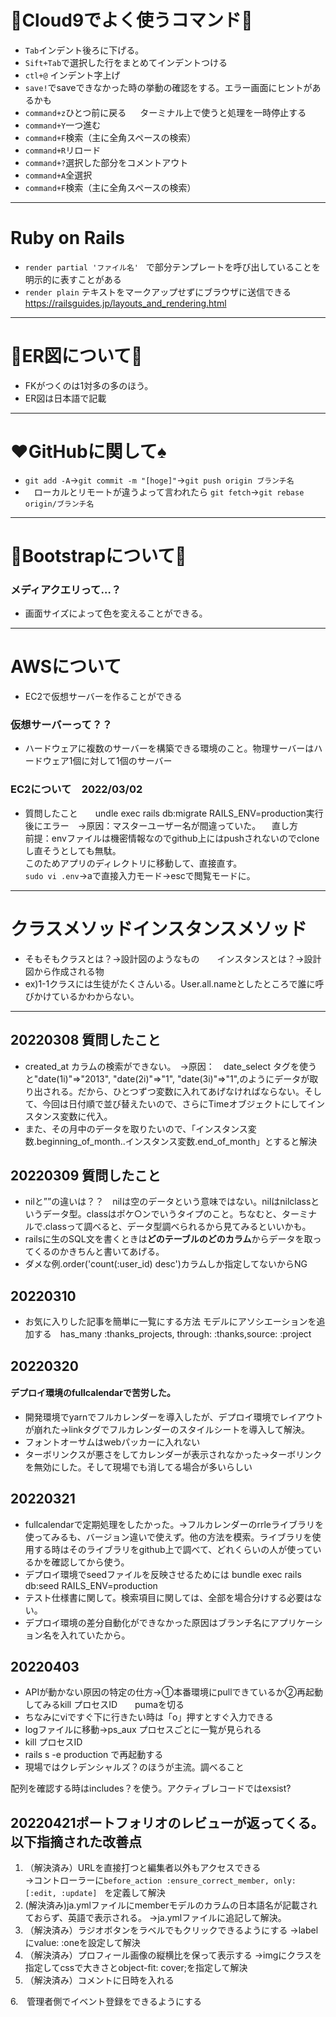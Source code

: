 # :custard:Cloud9でよく使うコマンド:custard:

* `Tab`インデント後ろに下げる。
* `Sift+Tab`で選択した行をまとめてインデントつける
* `ctl+@` インデント字上げ
* `save!`でsaveできなかった時の挙動の確認をする。エラー画面にヒントがあるかも
* `command+z`ひとつ前に戻る &emsp; ターミナル上で使うと処理を一時停止する
* `command+Y`一つ進む
* `command+F`検索（主に全角スペースの検索）
* `command+R`リロード
* `command+?`選択した部分をコメントアウト
* `command+A`全選択
* `command+F`検索（主に全角スペースの検索）
---

# Ruby on Rails

* `render partial 'ファイル名'　`で部分テンプレートを呼び出していることを明示的に表すことがある
* `render plain` テキストをマークアップせずにブラウザに送信できる<br>
https://railsguides.jp/layouts_and_rendering.html

---

# :crown:ER図について:doughnut:
* FKがつくのは1対多の多のほう。
* ER図は日本語で記載

---
# :hearts:GitHubに関して:spades:
* `git add -A`→`git commit -m "[hoge]"`→`git push origin ブランチ名`
* 　ローカルとリモートが違うよって言われたら
  `git fetch`→`git rebase origin/ブランチ名`
---
# :violin:Bootstrapについて:musical_keyboard:
### メディアクエリって…？
* 画面サイズによって色を変えることができる。


---
# AWSについて
* EC2で仮想サーバーを作ることができる
### 仮想サーバーって？？
* ハードウェアに複数のサーバーを構築できる環境のこと。物理サーバーはハードウェア1個に対して1個のサーバー
### EC2について　2022/03/02
* 質問したこと　　undle exec rails db:migrate RAILS_ENV=production実行後にエラー　→原因：マスターユーザー名が間違っていた。
　直し方<br>前提：envファイルは機密情報なのでgithub上にはpushされないのでcloneし直そうとしても無駄。<br>このためアプリのディレクトリに移動して、直接直す。<br>`sudo vi .env`→aで直接入力モード→escで閲覧モードに。
---
# クラスメソッドインスタンスメソッド
* そもそもクラスとは？→設計図のようなもの　　インスタンスとは？→設計図から作成される物
* ex)1-1クラスには生徒がたくさんいる。User.all.nameとしたところで誰に呼びかけているかわからない。
---
## 20220308 質問したこと
* created_at カラムの検索ができない。　→原因：　date_select タグを使うと"date(1i)"=>"2013", "date(2i)"=>"1", "date(3i)"=>"1",のようにデータが取り出される。だから、ひとつずつ変数に入れてあげなければならない。そして、今回は日付順で並び替えたいので、さらにTimeオブジェクトにしてインスタンス変数に代入。
* また、その月中のデータを取りたいので、「インスタンス変数.beginning_of_month..インスタンス変数.end_of_month」とすると解決
## 20220309 質問したこと
* nilと””の違いは？？　nilは空のデータという意味ではない。nilはnilclassというデータ型。classはポケ○ンでいうタイプのこと。ちなむと、ターミナルで.classって調べると、データ型調べられるから見てみるといいかも。
* railsに生のSQL文を書くときは**どのテーブルのどのカラム**からデータを取ってくるのかきちんと書いてあげる。
* ダメな例.order('count(:user_id) desc')カラムしか指定してないからNG
## 20220310
* お気に入りした記事を簡単に一覧にする方法
モデルにアソシエーションを追加する　has_many :thanks_projects, through: :thanks,source: :project

## 20220320
#### デプロイ環境のfullcalendarで苦労した。
* 開発環境でyarnでフルカレンダーを導入したが、デプロイ環境でレイアウトが崩れた→linkタグでフルカレンダーのスタイルシートを導入して解決。
* フォントオーサムはwebパッカーに入れない
* ターボリンクスが悪さをしてカレンダーが表示されなかった→ターボリンクを無効にした。そして現場でも消してる場合が多いらしい

## 20220321
* fullcalendarで定期処理をしたかった。→フルカレンダーのrrleライブラリを使ってみるも、バージョン違いで使えず。他の方法を模索。ライブラリを使用する時はそのライブラリをgithub上で調べて、どれくらいの人が使っているかを確認してから使う。
* デプロイ環境でseedファイルを反映させるためには bundle exec rails db:seed RAILS_ENV=production
* テスト仕様書に関して。検索項目に関しては、全部を場合分けする必要はない。
* デプロイ環境の差分自動化ができなかった原因はブランチ名にアプリケーション名を入れていたから。
## 20220403
* APIが動かない原因の特定の仕方→①本番環境にpullできているか②再起動してみるkill プロセスID　　pumaを切る
* ちなみにviですぐ下に行きたい時は「o」押すとすぐ入力できる
* logファイルに移動→ps_aux プロセスごとに一覧が見られる
* kill プロセスID
* rails s -e production で再起動する
* 現場ではクレデンシャルズ？のほうが主流。調べること



配列を確認する時はincludes？を使う。アクティブレコードではexsist?

## 20220421ポートフォリオのレビューが返ってくる。以下指摘された改善点
1. （解決済み）URLを直接打つと編集者以外もアクセスできる<br>
→コントローラーに`before_action :ensure_correct_member, only: [:edit, :update]　`を定義して解決
2. (解決済み)ja.ymlファイルにmemberモデルのカラムの日本語名が記載されておらず、英語で表示される。
→ja.ymlファイルに追記して解決。
3. （解決済み）ラジオボタンをラベルでもクリックできるようにする
→labelにvalue: :oneを設定して解決　　
4. （解決済み）プロフィール画像の縦横比を保って表示する
→imgにクラスを指定してcssで大きさとobject-fit: cover;を指定して解決　　
5. （解決済み）コメントに日時を入れる

6.　管理者側でイベント登録をできるようにする
　



